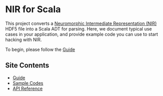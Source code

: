 # NIR for Scala

This project converts a [Neuromorphic Intermediate Representation (NIR)](https://github.com/neuromorphs/NIR "GitHub") HDF5 file into a Scala ADT for parsing.
Here, we document typical use cases in your application, and provide example code you can use to start hacking with NIR.

To begin, please follow the [Guide](guide.md)

## Site Contents
- [Guide](guide.md)
- [Sample Codes](codes.md)
- [API Reference](api/index.html)
